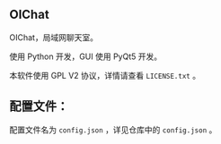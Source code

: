 ﻿## **OIChat**

OIChat，局域网聊天室。

使用 Python 开发，GUI 使用 PyQt5 开发。

本软件使用 GPL V2 协议，详情请查看 `LICENSE.txt` 。

## **配置文件：**

配置文件名为 `config.json` ，详见仓库中的 `config.json` 。
